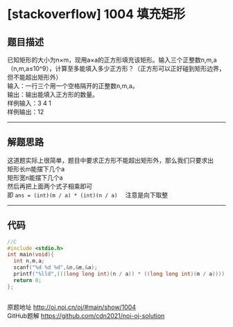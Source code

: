 # [stackoverflow] 1004 填充矩形
## 题目描述  
已知矩形的大小为n×m，现用a×a的正方形填充该矩形。输入三个正整数n,m,a（n,m,a≤10^9），计算至多能填入多少正方形？（正方形可以正好碰到矩形边界，但不能超出矩形外）    
输入：一行三个用一个空格隔开的正整数n,m,a。     
输出：输出能填入正方形的数量。  
样例输入：3 4 1    
样例输出：12  
<hr>  

## 解题思路    
这道题实际上很简单，题目中要求正方形不能超出矩形外，那么我们只要求出  
矩形长m能摆下几个a  
矩形宽n能摆下几个a  
然后再把上面两个式子相乘即可  
即 `ans = (int)(m / a) * (int)(n / a)  `
注意是向下取整  
  
<hr>  

## 代码      

```c
//C
#include <stdio.h>
int main(void){
  int n,m,a;
  scanf("%d %d %d",&n,&m,&a);
  printf("%lld",(((long long int)(n / a)) * ((long long int)(m / a))));
  return 0;
};



```  

  
原题地址 <http://oj.noi.cn/oj/#main/show/1004>  
GitHub题解 <https://github.com/cdn2021/noi-oj-solution>  
